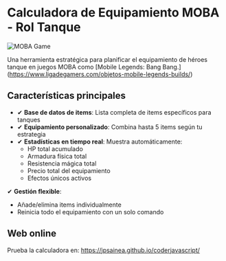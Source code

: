# Calculadora de Equipamiento MOBA - Rol Tanque

![MOBA Game](https://img.icons8.com/color/96/000000/controller.png)

Una herramienta estratégica para planificar el equipamiento de héroes tanque en juegos MOBA como [Mobile Legends: Bang Bang.]
(https://www.ligadegamers.com/objetos-mobile-legends-builds/)
## Características principales

- ✔ **Base de datos de items**: Lista completa de items específicos para tanques
- ✔ **Equipamiento personalizado**: Combina hasta 5 items según tu estrategia
- ✔ **Estadísticas en tiempo real**: Muestra automáticamente:
   - HP total acumulado
   - Armadura física total
   - Resistencia mágica total
   - Precio total del equipamiento
   - Efectos únicos activos

✔ **Gestión flexible**:
   - Añade/elimina items individualmente
   - Reinicia todo el equipamiento con un solo comando

## Web online
Prueba la calculadora en: https://jpsainea.github.io/coderjavascript/
